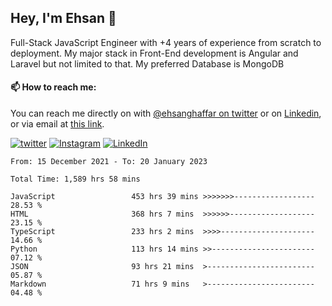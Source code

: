 ## Hey, I'm Ehsan 👋
<!-- <img src="https://user-images.githubusercontent.com/1303154/88677602-1635ba80-d120-11ea-84d8-d263ba5fc3c0.gif" width="20px" alt="hi"> -->

Full-Stack JavaScript Engineer with +4 years of experience from scratch to deployment.
My major stack in Front-End development is Angular and Laravel but not limited to that.
My preferred Database is MongoDB
<!-- Aspiring Developer(focused on FrontEnd) which interested in the assembly programming language. -->
<!-- Also, I love doing Graphic Designs for fun -->

<!-- - 🔭 I’m currently working on [Komodoro](https://komodoro.io), [fullestStack](https://github.com/neekware/FullestStack) and [PlotSet](http://plotset.com/). -->
<!-- - 📒 Getting Started with C++ Programming Language. -->
<!-- 🌱 I’m currently learning something. -->
<!-- - 😄 I enjoy Python, C/C++ and assembly -->

#### 📫 How to reach me:
You can reach me directly on with [@ehsanghaffar on twitter](https://twitter.com/ehsanghaffarii) or on [Linkedin](https://www.linkedin.com/in/ehsanghaffarii), or via email at [this link](mailto:ghafari.5000@gmail.com).

[![twitter](https://img.shields.io/twitter/url?color=blue&label=twitter&logo=twitter&style=plastic&url=https%3A%2F%2Ftwitter.com%2Fehsanghaffar%2Ffollow)](https://twitter.com/ehsanghaffar)
[![Instagram](https://img.shields.io/badge/Instagram%20Page-Follow-E4405F?logo=instagram)](https://www.instagram.com/ehsanghaffarii)
[![LinkedIn](https://img.shields.io/badge/LinkedIn-Follow-0077B5?logo=linkedin)](https://www.linkedin.com/in/ehsanghaffarii)

<!-- [![wakatime](https://wakatime.com/badge/user/f0b0dc2d-d692-4e9a-a6ed-667b80d7dd34.svg)](https://wakatime.com/@ehsandev)
![](https://komarev.com/ghpvc/?username=ehsanghaffar) -->

<!-- #### 💾 Which technology I know?

[![TypeScript](https://badgen.net/badge/icon/typescript?icon=typescript&label)](https://typescriptlang.org)
![JavaScript](https://img.shields.io/badge/javascript-%23323330.svg?style=flat-squire&logo=javascript&logoColor=%23F7DF1E)
![Angular](https://img.shields.io/badge/angular-%23DD0031.svg?style=flat-squire&logo=angular&logoColor=white)
![Aurelia](https://img.shields.io/badge/aurelia-%23ED2B88.svg?style=flat-squire&logo=aurelia&logoColor=fff) -->

 
<!-- ![ehsanghaffar's Stats](https://github-readme-stats.vercel.app/api?username=ehsanghaffar&theme=vue-dark&show_icons=true&hide_border=false&count_private=true) -->


<!-- ![ehsanghaffar's Top Languages](https://github-readme-stats.vercel.app/api/top-langs/?username=ehsanghaffar&hide=html,blade,handlebars,php,css&theme=vue-dark&show_icons=true&hide_border=false&layout=compact) -->


<!--START_SECTION:waka-->

```text
From: 15 December 2021 - To: 20 January 2023

Total Time: 1,589 hrs 58 mins

JavaScript                 453 hrs 39 mins >>>>>>>------------------   28.53 %
HTML                       368 hrs 7 mins  >>>>>>-------------------   23.15 %
TypeScript                 233 hrs 2 mins  >>>>---------------------   14.66 %
Python                     113 hrs 14 mins >>-----------------------   07.12 %
JSON                       93 hrs 21 mins  >------------------------   05.87 %
Markdown                   71 hrs 9 mins   >------------------------   04.48 %
```

<!--END_SECTION:waka-->

<!--START_SECTION:activity-->

<!--END_SECTION:activity-->

